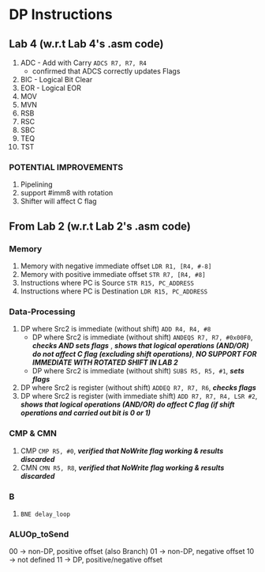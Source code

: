 # DP Instructions #

## Lab 4 (w.r.t Lab 4's .asm code) ##
1. ADC - Add with Carry `ADCS R7, R7, R4`
      - confirmed that ADCS correctly updates Flags
3. BIC - Logical Bit Clear
4. EOR - Logical EOR
5. MOV
6. MVN
7. RSB
8. RSC
9. SBC
10. TEQ
11. TST

### POTENTIAL IMPROVEMENTS ###
1. Pipelining
2. support #imm8 with rotation
3. Shifter will affect C flag

## From Lab 2 (w.r.t Lab 2's .asm code) ##
### Memory
1. Memory with negative immediate offset               `LDR R1, [R4, #-8]`
2. Memory with positive immediate offset                 `STR R7, [R4, #8]`
3. Instructions where PC is Source                              `STR R15, PC_ADDRESS`
4. Instructions where PC is Destination                       `LDR R15, PC_ADDRESS`

### Data-Processing
1. DP where Src2 is immediate (without shift)  `ADD R4, R4, #8`
    - DP where Src2 is immediate (without shift) `ANDEQS R7, R7, #0x00F0`, _**checks AND sets flags**_ , _**shows that logical operations (AND/OR) do not affect C flag (excluding shift operations)**_,  **_NO SUPPORT FOR IMMEDIATE WITH ROTATED SHIFT IN LAB 2_**
    - DP where Src2 is immediate (without shift) `SUBS R5, R5, #1`,  _**sets flags**_
2. DP where Src2 is register (without shift) `ADDEQ R7, R7, R6`, _**checks flags**_
3. DP where Src2 is register (with immediate shift) `ADD R7, R7, R4, LSR #2`, _**shows that logical operations (AND/OR) do affect C flag (if shift operations and carried out bit is 0 or 1)**_

### CMP & CMN
1. CMP `CMP R5, #0`, **_verified that NoWrite flag working & results discarded_**
2. CMN `CMN R5, R8`, **_verified that NoWrite flag working & results discarded_**

### B
1. `BNE delay_loop`

### ALUOp_toSend
00 -> non-DP, positive offset (also Branch)
01 -> non-DP, negative offset
10 -> not defined
11 -> DP, positive/negative offset